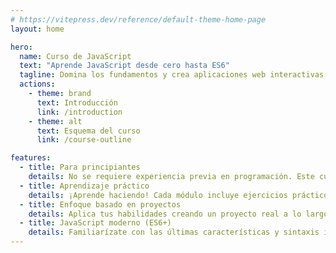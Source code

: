 ```yaml
---
# https://vitepress.dev/reference/default-theme-home-page
layout: home

hero:
  name: Curso de JavaScript
  text: "Aprende JavaScript desde cero hasta ES6"
  tagline: Domina los fundamentos y crea aplicaciones web interactivas
  actions:
    - theme: brand
      text: Introducción
      link: /introduction
    - theme: alt
      text: Esquema del curso
      link: /course-outline

features:
  - title: Para principiantes
    details: No se requiere experiencia previa en programación. Este curso comienza con los conceptos básicos y progresa gradualmente hacia temas avanzados.
  - title: Aprendizaje práctico
    details: ¡Aprende haciendo! Cada módulo incluye ejercicios prácticos y ejemplos de código para solidificar tu comprensión.
  - title: Enfoque basado en proyectos
    details: Aplica tus habilidades creando un proyecto real a lo largo del curso, poniendo en práctica tus conocimientos.
  - title: JavaScript moderno (ES6+)
    details: Familiarízate con las últimas características y sintaxis introducidas en ECMAScript 6 (ES6) y versiones posteriores.
---
```

